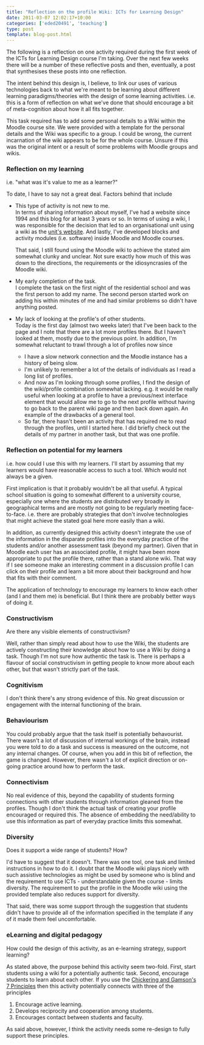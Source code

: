 ```yaml
---
title: "Reflection on the profile Wiki: ICTs for Learning Design"
date: 2011-03-07 12:02:17+10:00
categories: ['eded20491', 'teaching']
type: post
template: blog-post.html
---
```

The following is a reflection on one activity required during the first week of the ICTs for Learning Design course I'm taking. Over the next few weeks there will be a number of these reflective posts and then, eventually, a post that synthesises these posts into one reflection.

The intent behind this design is, I believe, to link our uses of various technologies back to what we're meant to be learning about different learning paradigms/theories with the design of some learning activities. i.e. this is a form of reflection on what we've done that should encourage a bit of meta-cognition about how it all fits together.

This task required has to add some personal details to a Wiki within the Moodle course site. We were provided with a template for the personal details and the Wiki was specific to a group. I could be wrong, the current incarnation of the wiki appears to be for the whole course. Unsure if this was the original intent or a result of some problems with Moodle groups and wikis.

### Reflection on my learning

i.e. "what was it's value to me as a learner?"

To date, I have to say not a great deal. Factors behind that include

- This type of activity is not new to me.  
    In terms of sharing information about myself, I've had a website since 1994 and this blog for at least 3 years or so. In terms of using a wiki, I was responsible for the decision that led to an organisational unit using a wiki as the [unit's website](http://cddu.cqu.edu.au/index.php/Main_Page). And lastly, I've developed blocks and activity modules (i.e. software) inside Moodle and Moodle courses.
    
    That said, I still found using the Moodle wiki to achieve the stated aim somewhat clunky and unclear. Not sure exactly how much of this was down to the directions, the requirements or the idiosyncrasies of the Moodle wiki.
    
- My early completion of the task.  
    I complete the task on the first night of the residential school and was the first person to add my name. The second person started work on adding his within minutes of me and had similar problems so didn't have anything posted.
- My lack of looking at the profile's of other students.  
    Today is the first day (almost two weeks later) that I've been back to the page and I note that there are a lot more profiles there. But I haven't looked at them, mostly due to the previous point. In addition, I'm somewhat reluctant to trawl through a lot of profiles now since
    - I have a slow network connection and the Moodle instance has a history of being slow.
    - I'm unlikely to remember a lot of the details of individuals as I read a long list of profiles.
    - And now as I'm looking through some profiles, I find the design of the wiki/profile combination somewhat lacking. e.g. it would be really useful when looking at a profile to have a previous/next interface element that would allow me to go to the next profile without having to go back to the parent wiki page and then back down again. An example of the drawbacks of a general tool.
    - So far, there hasn't been an activity that has required me to read through the profiles, until I started here. I did briefly check out the details of my partner in another task, but that was one profile.

### Reflection on potential for my learners

i.e. how could I use this with my learners. I'll start by assuming that my learners would have reasonable access to such a tool. Which would not always be a given.

First implication is that it probably wouldn't be all that useful. A typical school situation is going to somewhat different to a university course, especially one where the students are distributed very broadly in geographical terms and are mostly not going to be regularly meeting face-to-face. i.e. there are probably strategies that don't involve technologies that might achieve the stated goal here more easily than a wiki.

In addition, as currently designed this activity doesn't integrate the use of the information in the disparate profiles into the everyday practice of the students and/or another assessment task (beyond my partner). Given that in Moodle each user has an associated profile, it might have been more appropriate to put the profile there, rather than a stand alone wiki. That way if I see someone make an interesting comment in a discussion profile I can click on their profile and learn a bit more about their background and how that fits with their comment.

The application of technology to encourage my learners to know each other (and I and them me) is beneficial. But I think there are probably better ways of doing it.

### Constructivism

Are there any visible elements of constructivism?

Well, rather than simply read about how to use the Wiki, the students are actively constructing their knowledge about how to use a Wiki by doing a task. Though I'm not sure how authentic the task is. There is perhaps a flavour of social constructivism in getting people to know more about each other, but that wasn't strictly part of the task.

### Cognitivism

I don't think there's any strong evidence of this. No great discussion or engagement with the internal functioning of the brain.

### Behaviourism

You could probably argue that the task itself is potentially behavourist. There wasn't a lot of discussion of internal workings of the brain, instead you were told to do a task and success is measured on the outcome, not any internal changes. Of course, when you add in this bit of reflection, the game is changed. However, there wasn't a lot of explicit direction or on-going practice around how to perform the task.

### Connectivism

No real evidence of this, beyond the capability of students forming connections with other students through information gleaned from the profiles. Though I don't think the actual task of creating your profile encouraged or required this. The absence of embedding the need/ability to use this information as part of everyday practice limits this somewhat.

### Diversity

Does it support a wide range of students? How?

I'd have to suggest that it doesn't. There was one tool, one task and limited instructions in how to do it. I doubt that the Moodle wiki plays nicely with such assistive technologies as might be used by someone who is blind and the requirement to use ICTs - understandable given the course - limits diversity. The requirement to put the profile in the Moodle wiki using the provided template also reduces support for diversity.

That said, there was some support through the suggestion that students didn't have to provide all of the information specified in the template if any of it made them feel uncomfortable.

### eLearning and digital pedagogy

How could the design of this activity, as an e-learning strategy, support learning?

As stated above, the purpose behind this activity seem two-fold. First, start students using a wiki for a potentially authentic task. Second, encourage students to learn about each other. If you use the [Chickering and Gamson's 7 Principles](https://honolulu.hawaii.edu/intranet/committees/FacDevCom/guidebk/teachtip/7princip.htm) then this activity potentially connects with three of the principles

1. Encourage active learning.
2. Develops reciprocity and cooperation among students.
3. Encourages contact between students and faculty.

As said above, however, I think the activity needs some re-design to fully support these principles.